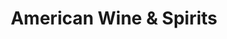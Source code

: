 ---
title: "American Wine & Spirits"
url: /cookeville/american-wine-und-spirits/
shop: Spirituosen
---